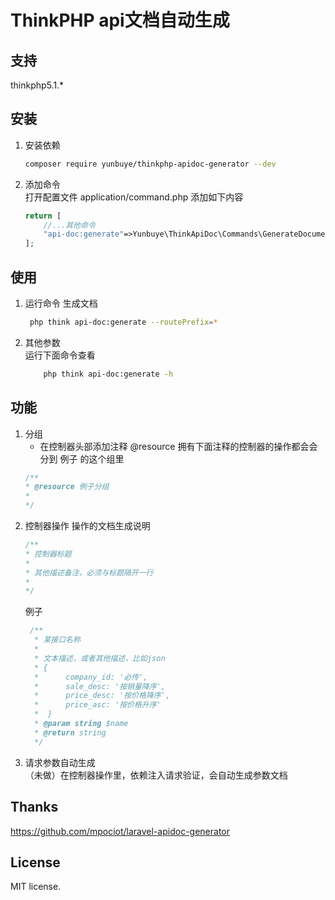 # ThinkPHP api文档自动生成
## 支持  
   thinkphp5.1.*
   
## 安装
1. 安装依赖
    ```bash
    composer require yunbuye/thinkphp-apidoc-generator --dev
    ```
1. 添加命令     
    打开配置文件 application/command.php 添加如下内容
    ```php
    return [
        //...其他命令
        "api-doc:generate"=>Yunbuye\ThinkApiDoc\Commands\GenerateDocumentation::class
    ];
    ```
   
## 使用 
1. 运行命令 生成文档
   ```bash
    php think api-doc:generate --routePrefix=*
   ```
1.  其他参数   
    运行下面命令查看
    ```bash
        php think api-doc:generate -h
    ```
    
## 功能
1. 分组
    * 在控制器头部添加注释 @resource  拥有下面注释的控制器的操作都会会分到 例子 的这个组里
    ```php
    /**
   * @resource 例子分组
   * 
    */
    ```
1. 控制器操作
    操作的文档生成说明
    ```php
   /**
    * 控制器标题
    *
    * 其他描述备注，必须与标题隔开一行
    * 
   */
   ```
   例子
   ```php
    /**
     * 某接口名称
     *
     * 文本描述，或者其他描述，比如json
     * {
     *      company_id: '必传',
     *      sale_desc: '按销量降序',
     *      price_desc: '按价格降序',
     *      price_asc: '按价格升序'
     *  }
     * @param string $name
     * @return string
     */
   ```
1. 请求参数自动生成   
   （未做）在控制器操作里，依赖注入请求验证，会自动生成参数文档
 
## Thanks
   https://github.com/mpociot/laravel-apidoc-generator
    
## License
   MIT license.